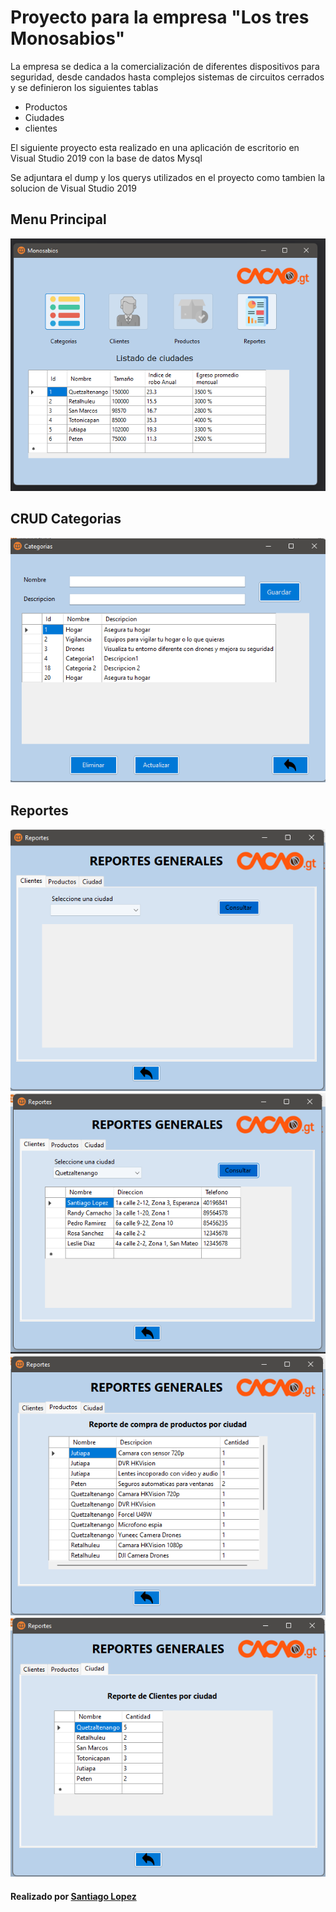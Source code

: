 # Proyecto para la empresa "Los tres Monosabios"

La empresa se dedica a la comercialización de diferentes dispositivos para seguridad, desde candados hasta complejos sistemas de circuitos cerrados y se definieron los siguientes tablas

- Productos
- Ciudades
- clientes

El siguiente proyecto esta realizado en una aplicación de escritorio en Visual Studio 2019 con la base de datos Mysql

Se adjuntara el dump y los querys utilizados en el proyecto como tambien la solucion de Visual Studio 2019

## Menu Principal

![Menu Principal](/Capture/Menu.PNG)

## CRUD Categorias

![CRUD Categorias](/Capture/Categorias.PNG)

## Reportes

![Reporte General](/Capture/Reportegeneral.PNG)
![Reporte 1](/Capture/Reporte1.PNG)
![Reporte 2](/Capture/Reporte2.PNG)
![Reporte 3](/Capture/Reporte3.PNG)

#### Realizado por [Santiago Lopez](https://santiagolopez.me)
